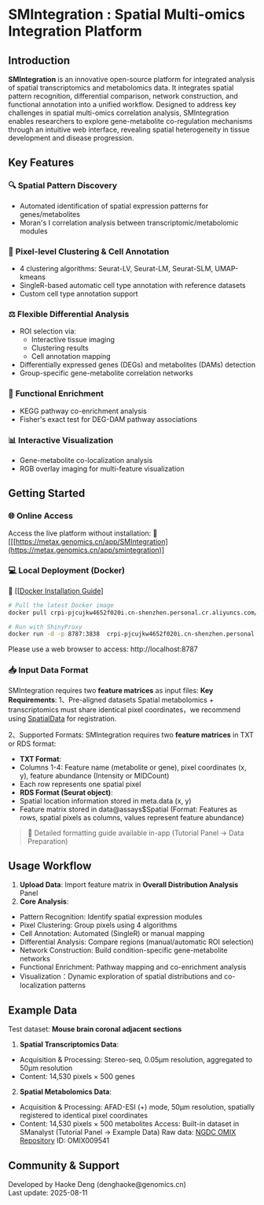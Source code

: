 # SMIntegration : Spatial Multi-omics Integration Platform
## Introduction
**SMIntegration** is an innovative open-source platform for integrated analysis of spatial transcriptomics and metabolomics data. It integrates spatial pattern recognition, differential comparison, network construction, and functional annotation into a unified workflow. Designed to address key challenges in spatial multi-omics correlation analysis, SMIntegration enables researchers to explore gene-metabolite co-regulation mechanisms through an intuitive web interface, revealing spatial heterogeneity in tissue development and disease progression.

## Key Features
### 🔍 **Spatial Pattern Discovery**
  - Automated identification of spatial expression patterns for genes/metabolites
  - Moran's I correlation analysis between transcriptomic/metabolomic modules
### 🧩 **Pixel-level Clustering & Cell Annotation**
  - 4 clustering algorithms: Seurat-LV, Seurat-LM, Seurat-SLM, UMAP-kmeans
  - SingleR-based automatic cell type annotation with reference datasets
  - Custom cell type annotation support
### ⚖️ **Flexible Differential Analysis**
  - ROI selection via: 
    - Interactive tissue imaging
    - Clustering results 
    - Cell annotation mapping
  - Differentially expressed genes (DEGs) and metabolites (DAMs) detection
  - Group-specific gene-metabolite correlation networks
### 🧬 **Functional Enrichment**
  - KEGG pathway co-enrichment analysis
  - Fisher's exact test for DEG-DAM pathway associations
### 📊 **Interactive Visualization**
  - Gene-metabolite co-localization analysis
  - RGB overlay imaging for multi-feature visualization

## Getting Started

### 🌐 Online Access  
Access the live platform without installation:
🔗 [[[https://metax.genomics.cn/app/SMIntegration](https://metax.genomics.cn/app/smintegration)]

### 💻 Local Deployment (Docker)  
🔗 [[[Docker Installation Guide](https://docs.docker.com/get-started/get-docker/)]
```bash
# Pull the latest Docker image
docker pull crpi-pjcujkw4652f020i.cn-shenzhen.personal.cr.aliyuncs.com/mzlab/smintegration:v-1.0<img width="692" height="19" alt="image" src="https://github.com/user-attachments/assets/2a9a7ef3-c99f-42eb-9083-d710fe2ec132" />

# Run with ShinyProxy
docker run -d -p 8787:3838  crpi-pjcujkw4652f020i.cn-shenzhen.personal.cr.aliyuncs.com/mzlab/smintegration:v-1.0
```
Please use a web browser to access: http://localhost:8787

### 📥 Input Data Format
SMIntegration requires two **feature matrices** as input files:
**Key Requirements**:
1、Pre-aligned datasets
Spatial metabolomics + transcriptomics must share identical pixel coordinates，we recommend using [SpatialData](https://github.com/mzlab-research/SMIntegration/edit/main/SpatialData.md) for registration.

2、Supported Formats:
SMIntegration requires two **feature matrices** in TXT or RDS format:
 - **TXT Format**:
  - Columns 1-4: Feature name (metabolite or gene), pixel coordinates (x, y), feature abundance (Intensity or MIDCount)
  - Each row represents one spatial pixel
 - **RDS Format (Seurat object)**:
  - Spatial location information stored in meta.data (x, y)
  - Feature matrix stored in data@assays$Spatial (Format: Features as rows, spatial pixels as columns, values represent feature abundance)
> 📖 Detailed formatting guide available in-app (Tutorial Panel → Data Preparation)

## Usage Workflow

1. **Upload Data**: Import feature matrix in **Overall Distribution Analysis** Panel
2. **Core Analysis**: 
 - Pattern Recognition: Identify spatial expression modules
 - Pixel Clustering: Group pixels using 4 algorithms
 - Cell Annotation: Automated (SingleR) or manual mapping
 - Differential Analysis: Compare regions (manual/automatic ROI selection)
 - Network Construction: Build condition-specific gene-metabolite networks
 - Functional Enrichment: Pathway mapping and co-enrichment analysis
 - Visualization：Dynamic exploration of spatial distributions and co-localization patterns

## Example Data

Test dataset: **Mouse brain coronal adjacent sections**
1. **Spatial Transcriptomics Data**: 
 - Acquisition & Processing: Stereo-seq, 0.05μm resolution, aggregated to 50μm resolution
 - Content: 14,530 pixels × 500 genes
2. **Spatial Metabolomics Data**: 
 - Acquisition & Processing: AFAD-ESI (+) mode, 50μm resolution, spatially registered to identical pixel coordinates
 - Content: 14,530 pixels × 500 metabolites
Access:
Built-in dataset in SManalyst (Tutorial Panel → Example Data)
Raw data: [NGDC OMIX Repository](https://ngdc.cncb.ac.cn/omix) ID: OMIX009541

## Community & Support

Developed by Haoke Deng (denghaoke\@genomics.cn)\
Last update: 2025-08-11

